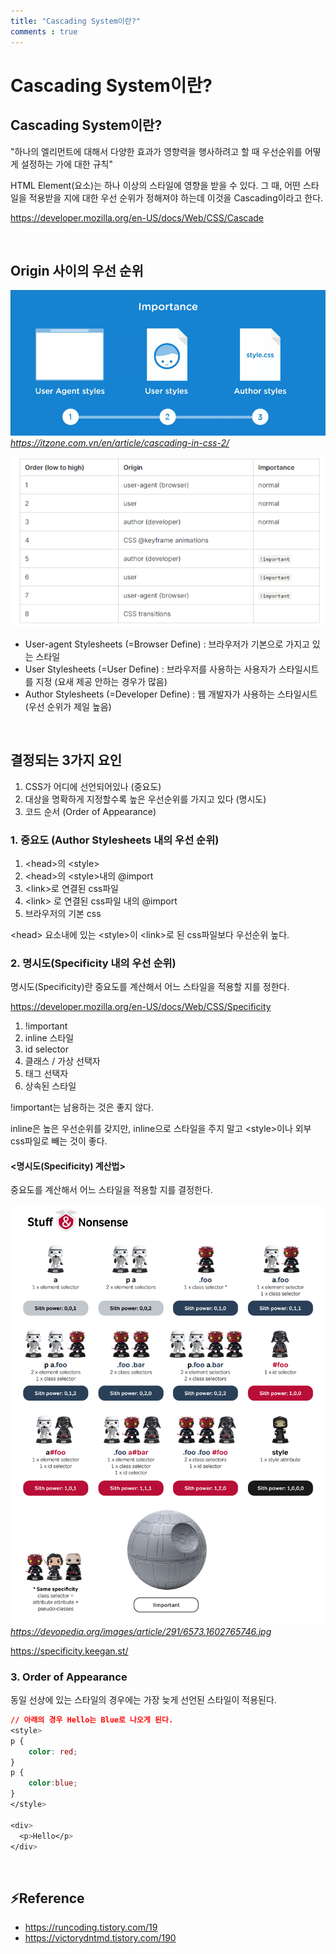 ```yaml
---
title: "Cascading System이란?"
comments : true
---
```


# Cascading System이란?


## Cascading System이란?

"하나의 엘리먼트에 대해서 다양한 효과가 영향력을 행사하려고 할 때 우선순위를 어떻게 설정하는 가에 대한 규칙"

HTML Element(요소)는 하나 이상의 스타일에 영향을 받을 수 있다. 그 때, 어떤 스타일을 적용받을 지에 대한 우선 순위가 정해져야 하는데 이것을 Cascading이라고 한다.

<https://developer.mozilla.org/en-US/docs/Web/CSS/Cascade>

<br>

## Origin 사이의 우선 순위

![missing](../assets/img/2023/230116_1.png)*https://itzone.com.vn/en/article/cascading-in-css-2/*

![missing](../assets/img/2023/230116_2.png)

* User-agent Stylesheets (=Browser Define) : 브라우저가 기본으로 가지고 있는 스타일
* User Stylesheets (=User Define) : 브라우저를 사용하는 사용자가 스타일시트를 지정 (요새 제공 안하는 경우가 많음)
* Author Stylesheets (=Developer Define) : 웹 개발자가 사용하는 스타일시트 (우선 순위가 제일 높음)

<br>

## 결정되는 3가지 요인

1. CSS가 어디에 선언되어있나 (중요도)
2. 대상을 명확하게 지정할수록 높은 우선순위를 가지고 있다 (명시도)
3. 코드 순서 (Order of Appearance)

### 1. 중요도 (Author Stylesheets 내의 우선 순위)
1. \<head>의 \<style>
2. \<head>의 \<style>내의 @import
3. \<link>로 연결된 css파일
4. \<link> 로 연결된 css파일 내의 @import
5. 브라우저의 기본 css

\<head> 요소내에 있는 \<style>이 \<link>로 된 css파일보다 우선순위 높다.

### 2. 명시도(Specificity 내의 우선 순위)
명시도(Specificity)란 중요도를 계산해서 어느 스타일을 적용할 지를 정한다.

<https://developer.mozilla.org/en-US/docs/Web/CSS/Specificity>

1. !important
2. inline 스타일
3. id selector
4. 클래스 / 가상 선택자
5. 태그 선택자
6. 상속된 스타일

!important는 남용하는 것은 좋지 않다. 

inline은 높은 우선순위를 갖지만, inline으로 스타일을 주지 말고 \<style>이나 외부 css파일로 빼는 것이 좋다.

#### <명시도(Specificity) 계산법>
중요도를 계산해서 어느 스타일을 적용할 지를 결정한다.

![missing](../assets/img/2023/230116_3.png)*https://devopedia.org/images/article/291/6573.1602765746.jpg*

<https://specificity.keegan.st/>

### 3. Order of Appearance
동일 선상에 있는 스타일의 경우에는 가장 늦게 선언된 스타일이 적용된다.

```css
// 아래의 경우 Hello는 Blue로 나오게 된다.
<style>
p {
	color: red;
}
p {
	color:blue;
}
</style>

<div>
  <p>Hello</p>
</div>
```

<br>

## ⚡Reference
* <https://runcoding.tistory.com/19>
* <https://victorydntmd.tistory.com/190>

<br>
